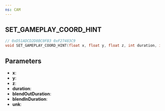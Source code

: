 ```yaml
---
ns: CAM
---
```

## SET_GAMEPLAY_COORD_HINT

```c
// 0xD51ADCD2D8BC0FB3 0xF27483C9
void SET_GAMEPLAY_COORD_HINT(float x, float y, float z, int duration, int blendOutDuration, int blendInDuration, int unk);
```

## Parameters
* **x**: 
* **y**: 
* **z**: 
* **duration**: 
* **blendOutDuration**: 
* **blendInDuration**: 
* **unk**: 

